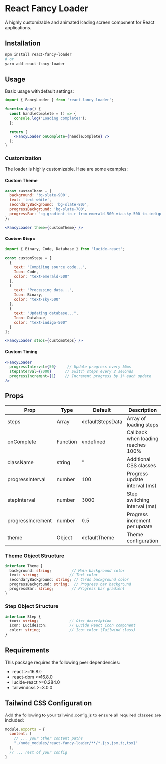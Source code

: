 # React Fancy Loader

A highly customizable and animated loading screen component for React applications.

## Installation

```bash
npm install react-fancy-loader
# or
yarn add react-fancy-loader
```

## Usage

Basic usage with default settings:
```jsx
import { FancyLoader } from 'react-fancy-loader';

function App() {
  const handleComplete = () => {
    console.log('Loading complete!');
  };

  return (
    <FancyLoader onComplete={handleComplete} />
  );
}
```

### Customization

The loader is highly customizable. Here are some examples:

#### Custom Theme
```jsx
const customTheme = {
  background: 'bg-slate-900',
  text: 'text-white',
  secondaryBackground: 'bg-slate-800',
  progressBackground: 'bg-slate-700',
  progressBar: 'bg-gradient-to-r from-emerald-500 via-sky-500 to-indigo-500'
};

<FancyLoader theme={customTheme} />
```

#### Custom Steps
```jsx
import { Binary, Code, Database } from 'lucide-react';

const customSteps = [
  {
    text: "Compiling source code...",
    Icon: Code,
    color: "text-emerald-500"
  },
  {
    text: "Processing data...",
    Icon: Binary,
    color: "text-sky-500"
  },
  {
    text: "Updating database...",
    Icon: Database,
    color: "text-indigo-500"
  }
];

<FancyLoader steps={customSteps} />
```

#### Custom Timing
```jsx
<FancyLoader 
  progressInterval={50}     // Update progress every 50ms
  stepInterval={2000}      // Switch steps every 2 seconds
  progressIncrement={1}    // Increment progress by 1% each update
/>
```

## Props

| Prop | Type | Default | Description |
|------|------|---------|-------------|
| steps | Array | defaultStepsData | Array of loading steps |
| onComplete | Function | undefined | Callback when loading reaches 100% |
| className | string | '' | Additional CSS classes |
| progressInterval | number | 100 | Progress update interval (ms) |
| stepInterval | number | 3000 | Step switching interval (ms) |
| progressIncrement | number | 0.5 | Progress increment per update |
| theme | Object | defaultTheme | Theme configuration |

### Theme Object Structure
```typescript
interface Theme {
  background: string;         // Main background color
  text: string;              // Text color
  secondaryBackground: string; // Cards background color
  progressBackground: string;  // Progress bar background
  progressBar: string;        // Progress bar gradient
}
```

### Step Object Structure
```typescript
interface Step {
  text: string;              // Step description
  Icon: LucideIcon;          // Lucide React icon component
  color: string;             // Icon color (Tailwind class)
}
```

## Requirements

This package requires the following peer dependencies:
- react >=16.8.0
- react-dom >=16.8.0
- lucide-react >=0.284.0
- tailwindcss >=3.0.0

## Tailwind CSS Configuration

Add the following to your tailwind.config.js to ensure all required classes are included:

```js
module.exports = {
  content: [
    // ... your other content paths
    "./node_modules/react-fancy-loader/**/*.{js,jsx,ts,tsx}"
  ],
  // ... rest of your config
}
